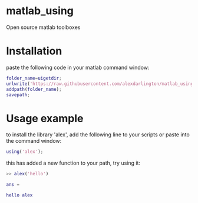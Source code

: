# matlab_using

Open source matlab toolboxes

# Installation

paste the following code in your matlab command window:

```Matlab
folder_name=uigetdir;
urlwrite('https://raw.githubusercontent.com/alexdarlington/matlab_using/master/using.m',[folder_name '\using.m']);
addpath(folder_name);
savepath;
```

# Usage example

to install the library 'alex', add the following line to your scripts or paste into the command window:

```Matlab
using('alex');
```

this has added a new function to your path, try using it:

```Matlab
>> alex('hello')

ans = 

hello alex
```

